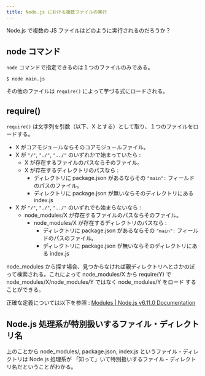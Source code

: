 ```yaml
---
title: Node.js における複数ファイルの実行
---
```


Node.js で複数の JS ファイルはどのように実行されるのだろうか？

## node コマンド

`node` コマンドで指定できるのは１つのファイルのみである。

```shell-session
$ node main.js
```

その他のファイルは `require()` によって芋づる式にロードされる。

## require()

`require()` は文字列を引数（以下、X とする）として取り、１つのファイルをロードする。

- X がコアモジュールならそのコアモジュールファイル。
- X が `"/"`, `"./"`, `"../"` のいずれかで始まっていたら :
  - X が存在するファイルのパスならそのファイル。
  - X が存在するディレクトリのパスなら :
    - ディレクトリに package.json があるならその `"main":` フィールドのパスのファイル。
    - ディレクトリに package.json が無いならそのディレクトリにある index.js
- X が `"/"`, `"./"`, `"../"` のいずれでも始まらないなら :
  - node\_modules/X が存在するファイルのパスならそのファイル。
    - node_modules/X が存在するディレクトリのパスなら :
      - ディレクトリに package.json があるならその `"main":` フィールドのパスのファイル。
      - ディレクトリに package.json が無いならそのディレクトリにある index.js

node\_modules から探す場合、見つからなければ親ディレクトリへとさかのぼって検索される。これによって
node\_modules/X から require(Y) で node\_modules/X/node_modules/Y ではなく node\_modules/Y をロード
することができる。

正確な定義については以下を参照 : [Modules | Node.js v6.11.0 Documentation](
https://nodejs.org/dist/latest-v6.x/docs/api/modules.html )

## Node.js 処理系が特別扱いするファイル・ディレクトリ名

上のことから node\_modules/, package.json, index.js というファイル・ディレクトリは Node.js 処理系が
「知って」いて特別扱いするファイル・ディレクトリ名だということがわかる。

